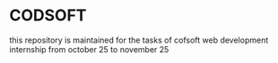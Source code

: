 # CODSOFT
this repository is maintained for the tasks of cofsoft web development internship from october 25 to november 25
